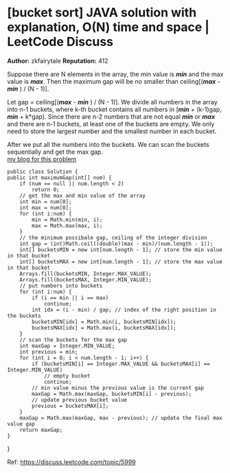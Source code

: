 [bucket sort] JAVA solution with explanation, O(N) time and space | LeetCode Discuss
============================
**Author:**  zkfairytale
**Reputation:**  412 

<p>Suppose there are N elements in the array, the min value is <strong><em>min</em></strong> and the max value is <strong><em>max</em></strong>. Then the maximum gap will be no smaller than ceiling[(<strong><em>max</em></strong> - <strong><em>min</em></strong> ) / (N - 1)].</p>
<p>Let gap = ceiling[(<strong><em>max</em></strong> - <strong><em>min</em></strong> ) / (N - 1)]. We divide all numbers in the array into n-1 buckets, where k-th bucket contains all numbers in [<strong><em>min</em></strong>  + (k-1)gap, <strong><em>min</em></strong>  + k*gap). Since there are n-2 numbers that are not equal <strong><em>min</em></strong>  or <strong><em>max</em></strong> and there are n-1 buckets, at least one of the buckets are empty. We only need to store the largest number and the smallest number in each bucket.</p>
<p>After we put all the numbers into the buckets. We can scan the buckets sequentially and get the max gap.<br/>
<a href="http://zkfairytale.blogspot.ca/2014/12/maximum-gap.html" rel="nofollow">my blog for this problem</a></p>
<pre><code>public class Solution {
public int maximumGap(int[] num) {
    if (num == null || num.length &lt; 2)
        return 0;
    // get the max and min value of the array
    int min = num[0];
    int max = num[0];
    for (int i:num) {
        min = Math.min(min, i);
        max = Math.max(max, i);
    }
    // the minimum possibale gap, ceiling of the integer division
    int gap = (int)Math.ceil((double)(max - min)/(num.length - 1));
    int[] bucketsMIN = new int[num.length - 1]; // store the min value in that bucket
    int[] bucketsMAX = new int[num.length - 1]; // store the max value in that bucket
    Arrays.fill(bucketsMIN, Integer.MAX_VALUE);
    Arrays.fill(bucketsMAX, Integer.MIN_VALUE);
    // put numbers into buckets
    for (int i:num) {
        if (i == min || i == max)
            continue;
        int idx = (i - min) / gap; // index of the right position in the buckets
        bucketsMIN[idx] = Math.min(i, bucketsMIN[idx]);
        bucketsMAX[idx] = Math.max(i, bucketsMAX[idx]);
    }
    // scan the buckets for the max gap
    int maxGap = Integer.MIN_VALUE;
    int previous = min;
    for (int i = 0; i &lt; num.length - 1; i++) {
        if (bucketsMIN[i] == Integer.MAX_VALUE &amp;&amp; bucketsMAX[i] == Integer.MIN_VALUE)
            // empty bucket
            continue;
        // min value minus the previous value is the current gap
        maxGap = Math.max(maxGap, bucketsMIN[i] - previous);
        // update previous bucket value
        previous = bucketsMAX[i];
    }
    maxGap = Math.max(maxGap, max - previous); // updata the final max value gap
    return maxGap;
}
</code></pre>
<p>}</p> 

Ref: https://discuss.leetcode.com/topic/5999
